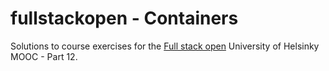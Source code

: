 # fullstackopen - Containers

Solutions to course exercises for the [Full stack open](https://fullstackopen.com/en/part12) University of Helsinky MOOC - Part 12.

